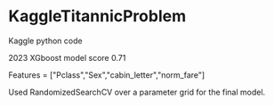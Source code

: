 # KaggleTitannicProblem
Kaggle python code

2023
XGboost model score 0.71

Features = ["Pclass","Sex","cabin_letter","norm_fare"]

Used RandomizedSearchCV over a parameter grid for the final model.
